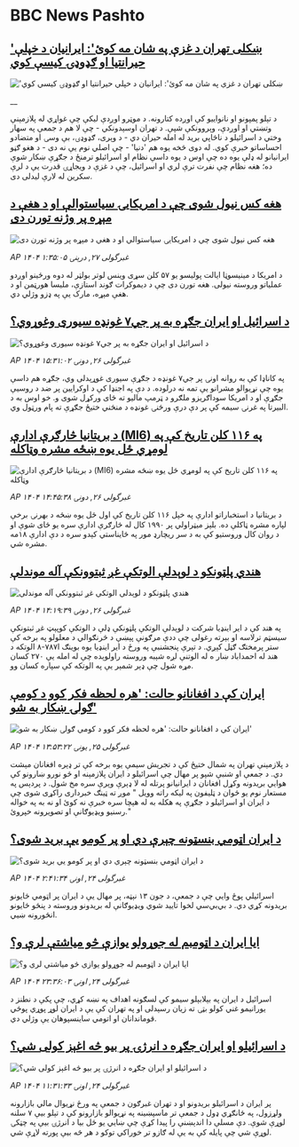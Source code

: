 # BBC News Pashto## ['ښکلی تهران د غزې په شان مه کوئ': ايرانیان د خپلې حیرانتیا او ګډوډۍ کيسې کوي](https://www.bbc.co.uk/pashto/live/c8xgz07qqdgt?at_campaign=githubrss)!['ښکلی تهران د غزې په شان مه کوئ': ايرانیان د خپلې حیرانتیا او ګډوډۍ کيسې کوي](https://ichef.bbci.co.uk/ace/standard/240/cpsprodpb/e897/live/b7fdb710-4b45-11f0-86d5-3b52b53af158.png)__د تېلو پمپونو او نانواییو کې اوږده کتارونه. د موټرو اوږدې لیکې چې غواړي له پلازمېنې وتښتي او اوږدې، وېروونکې شپې. د تهران اوسېدونکي - چې لا هم د جمعې په سهار وختي د اسرائیلو د ناڅاپي برید له امله حیران دي - د وېری، ګډوډۍ، بې وسۍ او متضادو احساساتو خبرې کوي. له دوی څخه یوه هم 'دنیا' - چې اصلي نوم یې نه‌ دی - د هغو ګڼو ایرانیانو له ډلې یوه ده چې اوس د یوه داسې نظام او اسرائیلو ترمنځ د جګړې ښکار شوې ده؛ هغه نظام چې نفرت ترې لري او اسرائیل، چې د غزې د ویجاړۍ قدرت یې د لرې سکرین له لارې لیدلی دی.## [هغه کس نیول شوی چې د امریکايۍ سیاستوالې او د هغې د مېړه پر وژنه تورن دی](https://www.bbc.com/pashto/articles/cyvjpq0jn3jo?at_campaign=githubrss)![هغه کس نیول شوی چې د امریکايۍ سیاستوالې او د هغې د مېړه پر وژنه تورن دی](https://ichef.bbci.co.uk/ace/standard/240/cpsprodpb/c6f9/live/bb5be4c0-4b1a-11f0-a466-d54f65b60deb.jpg)_AP ۱۴۰۴ غبرگولی ۲۷, درېنۍ ۱:۳۵:۰۵_د امریکا د مینیسوټا ایالت پولیسو یو ۵۷ کلن سړی وینس لوتر بولټر له دوه ورځينو اوږدو عملیاتو وروسته نیولی. هغه تورن دی چې د دیموکرات ګوند استازې، ملیسا هورټمن او د هغې مېړه، مارک يې په ډزو وژلي دي.## [د اسرائیل او ایران جګړه به پر جي۷ غونډه سیوری وغوړوي؟](https://www.bbc.com/pashto/articles/cm2y25z41elo?at_campaign=githubrss)![د اسرائیل او ایران جګړه به پر جي۷ غونډه سیوری وغوړوي؟](https://ichef.bbci.co.uk/ace/standard/240/cpsprodpb/dfbf/live/ed6e7350-4869-11f0-9f24-97c88ed29f15.jpg)_AP ۱۴۰۴ غبرگولی ۲۶, دونۍ ۱۵:۳۱:۰۲_په کاناډا کې به روانه اونۍ پر جي۷ غونډه د جګړې سیوری غوړېدلی وي، جګړه هم داسې یوه چې نړیوالو مشرانو یې تمه نه درلوده. 
د دې په اجنډا کې د اوکرایین پر ضد د روسیې جګړې او د امریکا سوداګریزو ملګرو د ټرمپ مالیو ته ځای ورکړل شوی و. خو اوس به د البیرتا په غرنۍ سیمه کې پر دې درې ورځنۍ غونډه د منځني ختیځ جګړې ته پام ورټول وي.## [د بریتانیا څارګرې ادارې (MI6) په ۱۱۶ کلن تاریخ کې په لومړي ځل یوه ښځه مشره وټاکله ](https://www.bbc.com/pashto/articles/cm2k22ygdkno?at_campaign=githubrss)![د بریتانیا څارګرې ادارې (MI6) په ۱۱۶ کلن تاریخ کې په لومړي ځل یوه ښځه مشره وټاکله ](https://ichef.bbci.co.uk/ace/standard/240/cpsprodpb/d4f0/live/96fc7020-4aa9-11f0-9471-e380f647874e.jpg)_AP ۱۴۰۴ غبرگولی ۲۶, دونۍ ۱۴:۴۵:۳۸_د بریتانیا د استخباراتو ادارې په خپل ۱۱۶ کلن تاریخ کې اول ځل یوه ښځه د بهرنۍ برخې لپاره مشره ټاکلې ده. بلېز میټراولي پر ۱۹۹۰ کال له څارګرې ادارې سره یو ځای شوې او د روان کال وروستیو کې به د سر ریچارډ مور په ځایناستي کېدو سره د دې ادارې ۱۸مه مشره شي.## [هندي پلټونکو د لوېدلې الوتکې غږ ثبتوونکې آله موندلې](https://www.bbc.com/pashto/articles/c5y788kw0j8o?at_campaign=githubrss)![هندي پلټونکو د لوېدلې الوتکې غږ ثبتوونکې آله موندلې](https://ichef.bbci.co.uk/ace/standard/240/cpsprodpb/1dc3/live/722d9dd0-4aba-11f0-9d93-ada6730157cc.jpg)_AP ۱۴۰۴ غبرگولی ۲۶, دونۍ ۱۴:۱۹:۳۹_په هند کې د ایر اینډیا شرکت د لوېدلې الوتکې پلټونکې ډلې د الوتکې کوپېټ غږ ثبتونکې سیسټم ترلاسه او بېرته رغولی چې ددې مرګونې پېښې د څرنګوالي د معلولو په برخه کې ستر پرمختګ ګڼل کېږي.
د تېرې پنجشنبې په ورځ د ایر اینډيا یوه بوینګ  ا۷۸۷-۸ الوتکه د هند له احمداباد ښار ه له الوتنې لږه شېبه وروسته راولوېده چې له امله یې ۲۷۰ کسان مړه شول چې ډېر شمېر يې په الوتکه کې سپاره کسان وو.## [ایران کې د افغانانو حالت: 'هره لحظه فکر کوو د کومې ګولۍ ښکار به شو'](https://www.bbc.com/pashto/articles/cq54586j881o?at_campaign=githubrss)![ایران کې د افغانانو حالت: 'هره لحظه فکر کوو د کومې ګولۍ ښکار به شو'](https://ichef.bbci.co.uk/ace/standard/240/cpsprodpb/75a2/live/9c698da0-49ef-11f0-9471-e380f647874e.jpg)_AP ۱۴۰۴ غبرگولی ۲۵, يونۍ ۱۳:۵۳:۲۲_د پلازمېنې تهران په شمال ختیځ کې د تجریش سیمې یوه برخه کې تر ډېره افغانان مېشت دي. د جمعې او شنبې شپو پر مهال چې اسرائیلو د ایران پلازمېنه او څو نورو ښارونو کې هوايي بریدونه وکړل افغانان د ایرانیانو پرتله له لا ډېرې وېرې سره مخ شول. د پردېس په مستعار نوم یو ځوان د ټلیفون په لیکه راته وویل " موږ ته ټينګ خبرداری راکړی شوی چې د ایران او اسرائیلو د جګړې په هکله به له هېچا سره خبرې نه کوئ او نه به په خواله رسنیو ویډیوګانې او تصویرونه خپروئ."## [د ایران اټومي بنسټونه چېرې دي او پر کومو یې برید شوی؟](https://www.bbc.com/pashto/articles/czj4rppnp9zo?at_campaign=githubrss)![د ایران اټومي بنسټونه چېرې دي او پر کومو یې برید شوی؟](https://ichef.bbci.co.uk/ace/standard/240/cpsprodpb/eca2/live/87a42190-48b0-11f0-bbaa-4bc03e0665b7.jpg)_AP ۱۴۰۴ غبرگولی ۲۴, اونۍ ۲:۴۱:۳۴_اسرائیلي پوځ وایي چې د جمعې، د جون ۱۳ نېټه، پر مهال یې د ایران پر اټومي ځایونو بریدونه کړي دي. د بي‌بي‌‌سي لخوا تایید شوي ویډیوګانې له بریدونو وروسته د پنځو ځایونو انځورونه ښيي.## [ایا ایران د اټومبم له جوړولو یوازې څو میاشتې لرې و؟](https://www.bbc.com/pashto/articles/cx272k7yjq4o?at_campaign=githubrss)![ایا ایران د اټومبم له جوړولو یوازې څو میاشتې لرې و؟](https://ichef.bbci.co.uk/ace/standard/240/cpsprodpb/e3cd/live/6bc765c0-4970-11f0-bbaa-4bc03e0665b7.jpg)_AP ۱۴۰۴ غبرگولی ۲۴, اونۍ ۲۳:۳۶:۰۳_اسرائیل د ایران په بېلابېلو سیمو کې لسګونه اهداف په نښه کړي، چې پکې د نطنز د یورانیمو غني کولو بټۍ ته زیان رسېدلی او په تهران کې یې د ایران لوړ پوړي پوځي قوماندانان او اتومي ساینسپوهان یې وژلي دي.## [د اسرائیلو او ایران جګړه د انرژۍ پر بیو څه اغېز کولی شي؟](https://www.bbc.com/pashto/articles/cq85l1p8v7vo?at_campaign=githubrss)![د اسرائیلو او ایران جګړه د انرژۍ پر بیو څه اغېز کولی شي؟](https://ichef.bbci.co.uk/ace/standard/240/cpsprodpb/7242/live/ffee2e00-490c-11f0-84b6-6bf0f66205f1.png)_AP ۱۴۰۴ غبرگولی ۲۴, اونۍ ۱۱:۳۱:۳۳_پر ایران د اسرائیلو بریدونو او د تهران غبرګون د جمعې په ورځ نړیوال مالي بازارونه ولړزول، په ځانګړي ډول د جمعې تر ماسپښینه په نړیوالو بازارونو کې د تېلو بیې ۷ سلنه لوړې شوې.
دې مسلې دا اندېښنې را پیدا کړې چې ښايي یو ځل بیا د انرژۍ بیې په چټکۍ لوړې شي چې پایله کې به یې له ګازو تر خوراکي توکو د هر څه بیې پورته لاړې شي.